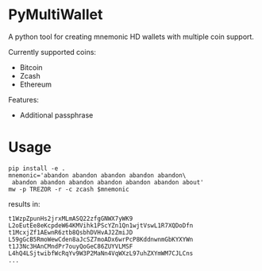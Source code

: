 PyMultiWallet
=============

A python tool for creating mnemonic HD wallets with multiple coin support.


Currently supported coins:

- Bitcoin
- Zcash
- Ethereum

Features:

- Additional passphrase

Usage
======

```
pip install -e .
mnemonic='abandon abandon abandon abandon abandon\
 abandon abandon abandon abandon abandon abandon about'
mw -p TREZOR -r -c zcash $mnemonic
```

results in:

```
t1WzpZpunHs2jrxMLmASQ22zfgGNWX7yWK9 L2oEutEe8eKcpdeW64KMVihk1PScYZn1Qn1wjtVswL1R7XQDoDfn
t1McxjZf1AEwnR6ztb8QsbhDVHvAJ2ZmiJD L59gGcB5RmoWewCden8aJcSZ7moADx6wrPcP8KddnwnmGbKYXYWn
t1J3Nc3HAnCMndPr7ouyQoGeC86ZUYVLMSF L4hQ4LSjtwibfWcRqYv9W3P2MaNn4VqWXzL97uhZXYmWM7CJLCns
...
```

